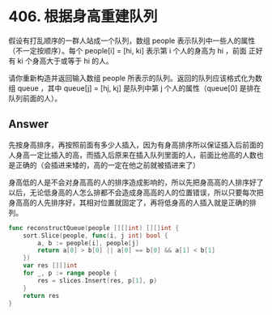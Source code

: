 # 406. 根据身高重建队列

假设有打乱顺序的一群人站成一个队列，数组 people 表示队列中一些人的属性（不一定按顺序）。每个 people[i] = [hi, ki] 表示第 i 个人的身高为 hi ，前面 正好 有 ki 个身高大于或等于 hi 的人。

请你重新构造并返回输入数组 people 所表示的队列。返回的队列应该格式化为数组 queue ，其中 queue[j] = [hj, kj] 是队列中第 j 个人的属性（queue[0] 是排在队列前面的人）。

## Answer

先按身高排序，再按照前面有多少人插入，因为有身高排序所以保证插入后前面的人身高一定比插入的高，而插入后原来在插入队列里面的人，前面比他高的人数也是正确的（会插进来矮的，高的一定在他之前就被插进来了）

身高低的人是不会对身高高的人的排序造成影响的，所以先把身高高的人排序好了以后，无论低身高的人怎么排都不会造成身高高的人的位置错误，所以只要每次把身高高的人先排序好，其相对位置就固定了，再将低身高的人插入就是正确的排列。

```go
func reconstructQueue(people [][]int) [][]int {
    sort.Slice(people, func(i, j int) bool {
        a, b := people[i], people[j]
        return a[0] > b[0] || a[0] == b[0] && a[1] < b[1]
    })
    var res [][]int
    for _, p := range people {
        res = slices.Insert(res, p[1], p)
    }
    return res
}
```